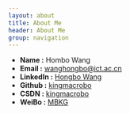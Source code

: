 ```yaml
---
layout: about
title: About Me
header: About Me
group: navigation
---
```

 * **Name     :** Hombo Wang
 * **Email    :** [wanghongbo@ict.ac.cn](mailto:wanghongbo@ict.ac.cn)
 * **LinkedIn :** [Hongbo Wang](http://cn.linkedin.com/pub/hongbo-wang/70/4b0/921/)
 * **Github   :** [kingmacrobo](https://github.com/kingmacrobo)
 * **CSDN     :** [kingmacrobo](http://blog.csdn.net/u013101828)
 * **WeiBo    :** [MBKG](http://www.weibo.com/mbkg)
